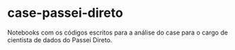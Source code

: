 # case-passei-direto
Notebooks com os códigos escritos para a análise do case para o cargo de cientista de dados do Passei Direto.
